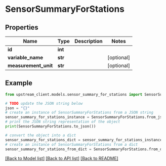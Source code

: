 # SensorSummaryForStations


## Properties

Name | Type | Description | Notes
------------ | ------------- | ------------- | -------------
**id** | **int** |  | 
**variable_name** | **str** |  | [optional] 
**measurement_unit** | **str** |  | [optional] 

## Example

```python
from upstream_client.models.sensor_summary_for_stations import SensorSummaryForStations

# TODO update the JSON string below
json = "{}"
# create an instance of SensorSummaryForStations from a JSON string
sensor_summary_for_stations_instance = SensorSummaryForStations.from_json(json)
# print the JSON string representation of the object
print(SensorSummaryForStations.to_json())

# convert the object into a dict
sensor_summary_for_stations_dict = sensor_summary_for_stations_instance.to_dict()
# create an instance of SensorSummaryForStations from a dict
sensor_summary_for_stations_from_dict = SensorSummaryForStations.from_dict(sensor_summary_for_stations_dict)
```
[[Back to Model list]](../README.md#documentation-for-models) [[Back to API list]](../README.md#documentation-for-api-endpoints) [[Back to README]](../README.md)


